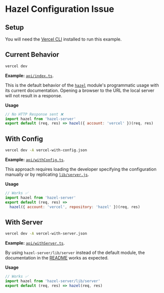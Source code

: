 # Hazel Configuration Issue

## Setup
You will need the [Vercel CLI](https://vercel.com/cli) installed to run this example.

## Current Behavior
```sh
vercel dev
```
__Example:__ [`api/index.ts`](https://github.com/lukeshumard/hazel-example/blob/main/api/index.ts).

This is the default behavior of the [`hazel`](https://github.com/vercel/hazel) module's programmatic usage with its current documentation. Opening a browser to the URL the local server will not result in a response.

__Usage__
```js
// No HTTP Response sent ❌
import hazel from 'hazel-server'
export default (req, res) => hazel({ account: 'vercel' })(req, res)
```

## With Config
```sh
vercel dev -A vercel-with-config.json
```
__Example:__ [`api/withConfig.ts`](https://github.com/lukeshumard/hazel-example/blob/main/api/withConfig.ts).

This approach requires loading the developer specifying the configuration manually or by replicating [`lib/server.js`](https://github.com/vercel/hazel/blob/a073ccd35725ef381383757aab31ae8933bd531c/lib/server.js).

__Usage__
```js
// Works ✅
import hazel from 'hazel-server'
export default (req, res) =>
  hazel({ account: 'vercel', repository: 'hazel' })(req, res)
```

## With Server
```sh
vercel dev -A vercel-with-server.json
```
__Example:__ [`api/withServer.ts`](https://github.com/lukeshumard/hazel-example/blob/main/api/withServer.ts).

By using `hazel-server/lib/server` instead of the default module, the documentation in the [README](https://github.com/vercel/hazel/blob/a073ccd35725ef381383757aab31ae8933bd531c/README.md#programmatic-usage) works as expected.

__Usage__
```js
// Works ✅
import hazel from 'hazel-server/lib/server'
export default (req, res) => hazel(req, res)
```
